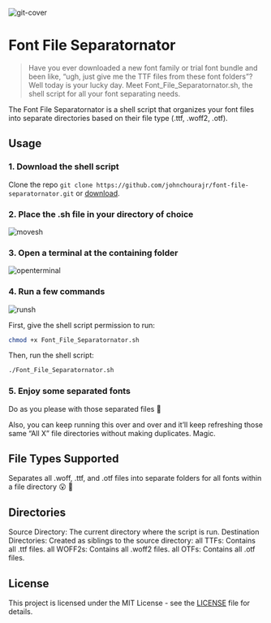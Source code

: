 ![git-cover](https://github.com/johnchourajr/font-file-separatornator/assets/6431920/b22f878d-539e-49aa-92d1-d24c10d32ac0)

# Font File Separatornator

> Have you ever downloaded a new font family or trial font bundle and been like, “ugh, just give me the TTF files from these font folders”? Well today is your lucky day. Meet Font_File_Separatornator.sh, the shell script for all your font separating needs.

The Font File Separatornator is a shell script that organizes your font files into separate directories based on their file type (.ttf, .woff2, .otf).

## Usage

### 1. Download the shell script

Clone the repo `git clone https://github.com/johnchourajr/font-file-separatornator.git` or [download](https://github.com/johnchourajr/font-file-separatornator/archive/refs/heads/main.zip). 

### 2. Place the .sh file in your directory of choice

![movesh](https://github.com/johnchourajr/font-file-separatornator/assets/6431920/aee9743e-11d1-49d1-97b5-c612b781d491)

### 3. Open a terminal at the containing folder

![openterminal](https://github.com/johnchourajr/font-file-separatornator/assets/6431920/eeee5d3c-e25a-46ae-979a-e6e63b843604)

### 4. Run a few commands

![runsh](https://github.com/johnchourajr/font-file-separatornator/assets/6431920/2c01652c-081e-4df0-bbe9-f6ab65c5dc79)

First, give the shell script permission to run:
```bash
chmod +x Font_File_Separatornator.sh
```

Then, run the shell script:
```bash
./Font_File_Separatornator.sh
```

### 5. Enjoy some separated fonts

Do as you please with those separated files 🙏

Also, you can keep running this over and over and it’ll keep refreshing those same “All X” file directories without making duplicates. Magic.

## File Types Supported
Separates all .woff, .ttf, and .otf files into separate folders for all fonts within a file directory 😮 🤯

## Directories
Source Directory: The current directory where the script is run.
Destination Directories: Created as siblings to the source directory:
all TTFs: Contains all .ttf files.
all WOFF2s: Contains all .woff2 files.
all OTFs: Contains all .otf files.

## License
This project is licensed under the MIT License - see the [LICENSE](https://github.com/johnchourajr/font-file-separatornator/blob/main/LICENSE) file for details.
